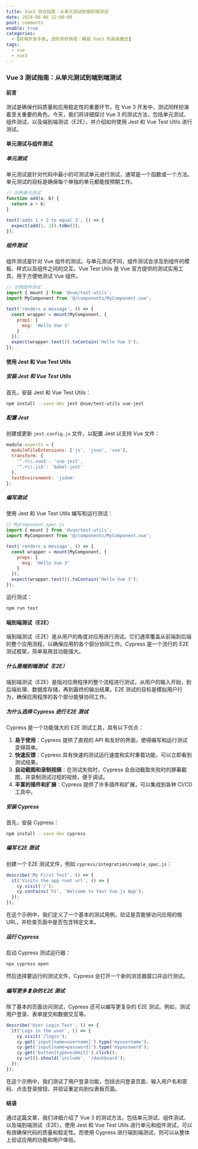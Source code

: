 ```yaml
---
title: Vue3 测试指南：从单元测试到端到端测试
date: 2024-06-06 12:00:00
post: comments
enable: true
categories:
  - [前端开发手册, 进阶奇妙旅程：解锁 Vue3 的高级魔法]
tags:
  - vue
  - vue3
---
```


### Vue 3 测试指南：从单元测试到端到端测试

#### 前言

测试是确保代码质量和应用稳定性的重要环节。在 Vue 3 开发中，测试同样扮演着至关重要的角色。今天，我们将详细探讨 Vue 3 的测试方法，包括单元测试、组件测试、以及端到端测试（E2E），并介绍如何使用 Jest 和 Vue Test Utils 进行测试。

#### 单元测试与组件测试

##### 单元测试

单元测试是针对代码中最小的可测试单元进行测试，通常是一个函数或一个方法。单元测试的目标是确保每个单独的单元都能按预期工作。

```javascript
// 示例单元测试
function add(a, b) {
  return a + b;
}

test('adds 1 + 2 to equal 3', () => {
  expect(add(1, 2)).toBe(3);
});
```

##### 组件测试

组件测试是针对 Vue 组件的测试。与单元测试不同，组件测试会涉及到组件的模板、样式以及组件之间的交互。Vue Test Utils 是 Vue 官方提供的测试实用工具，用于方便地测试 Vue 组件。

```javascript
// 示例组件测试
import { mount } from '@vue/test-utils';
import MyComponent from '@/components/MyComponent.vue';

test('renders a message', () => {
  const wrapper = mount(MyComponent, {
    props: {
      msg: 'Hello Vue 3'
    }
  });
  expect(wrapper.text()).toContain('Hello Vue 3');
});
```

#### 使用 Jest 和 Vue Test Utils

##### 安装 Jest 和 Vue Test Utils

首先，安装 Jest 和 Vue Test Utils：

```bash
npm install --save-dev jest @vue/test-utils vue-jest
```

##### 配置 Jest

创建或更新 `jest.config.js` 文件，以配置 Jest 以支持 Vue 文件：

```javascript
module.exports = {
  moduleFileExtensions: ['js', 'json', 'vue'],
  transform: {
    '^.+\\.vue$': 'vue-jest',
    '^.+\\.js$': 'babel-jest'
  },
  testEnvironment: 'jsdom'
};
```

##### 编写测试

使用 Jest 和 Vue Test Utils 编写和运行测试：

```javascript
// MyComponent.spec.js
import { mount } from '@vue/test-utils';
import MyComponent from '@/components/MyComponent.vue';

test('renders a message', () => {
  const wrapper = mount(MyComponent, {
    props: {
      msg: 'Hello Vue 3'
    }
  });
  expect(wrapper.text()).toContain('Hello Vue 3');
});
```

运行测试：

```bash
npm run test
```

#### 端到端测试（E2E）

端到端测试（E2E）是从用户的角度对应用进行测试。它们通常覆盖从前端到后端的整个应用流程，以确保应用的各个部分协同工作。Cypress 是一个流行的 E2E 测试框架，简单易用且功能强大。

##### 什么是端到端测试（E2E）

端到端测试（E2E）是指对应用程序的整个流程进行测试，从用户的输入开始，到后端处理、数据库存储，再到最终的输出结果。E2E 测试的目标是模拟用户行为，确保应用程序的各个部分能够协同工作。

##### 为什么选择 Cypress 进行 E2E 测试

Cypress 是一个功能强大的 E2E 测试工具，具有以下优点：

1. **易于使用**：Cypress 提供了直观的 API 和友好的界面，使得编写和运行测试变得简单。
2. **快速反馈**：Cypress 具有快速的测试运行速度和实时重载功能，可以立即看到测试结果。
3. **自动截图和录制视频**：在测试失败时，Cypress 会自动截取失败时的屏幕截图，并录制测试过程的视频，便于调试。
4. **丰富的插件和扩展**：Cypress 提供了许多插件和扩展，可以集成到各种 CI/CD 工具中。

##### 安装 Cypress

首先，安装 Cypress：

```bash
npm install --save-dev cypress
```

##### 编写 E2E 测试

创建一个 E2E 测试文件，例如 `cypress/integration/sample_spec.js`：

```javascript
describe('My First Test', () => {
  it('Visits the app root url', () => {
    cy.visit('/');
    cy.contains('h1', 'Welcome to Your Vue.js App');
  });
});
```

在这个示例中，我们定义了一个基本的测试用例，验证是否能够访问应用的根 URL，并检查页面中是否包含特定文本。

##### 运行 Cypress

启动 Cypress 测试运行器：

```bash
npx cypress open
```

然后选择要运行的测试文件，Cypress 会打开一个新的浏览器窗口并运行测试。

##### 编写更多复杂的 E2E 测试

除了基本的页面访问测试，Cypress 还可以编写更复杂的 E2E 测试。例如，测试用户登录、表单提交和数据交互等。

```javascript
describe('User Login Test', () => {
  it('Logs in the user', () => {
    cy.visit('/login');
    cy.get('input[name=username]').type('myusername');
    cy.get('input[name=password]').type('mypassword');
    cy.get('button[type=submit]').click();
    cy.url().should('include', '/dashboard');
  });
});
```

在这个示例中，我们测试了用户登录功能，包括访问登录页面、输入用户名和密码、点击登录按钮，并验证重定向到仪表板页面。

#### 结语

通过这篇文章，我们详细介绍了 Vue 3 的测试方法，包括单元测试、组件测试、以及端到端测试（E2E）。使用 Jest 和 Vue Test Utils 进行单元和组件测试，可以有效确保代码的质量和稳定性。而使用 Cypress 进行端到端测试，则可以从整体上验证应用的功能和用户体验。

